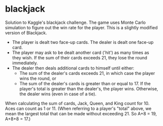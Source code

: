 # blackjack
Solution to Kaggle's blackjack challenge.
The game uses Monte Carlo simulation to figure out the win rate for the player. This is a slightly modified version of Blackjack. 
- The player is dealt two face-up cards. The dealer is dealt one face-up card.
- The player may ask to be dealt another card ('hit') as many times as they wish. If the sum of their cards exceeds 21, they lose the round immediately.
- The dealer then deals additional cards to himself until either:
    - The sum of the dealer's cards exceeds 21, in which case the player wins the round, or
    - The sum of the dealer's cards is greater than or equal to 17. If the player's total is greater than the dealer's, the player wins. Otherwise, the dealer wins (even in case of a tie).
    
When calculating the sum of cards, Jack, Queen, and King count for 10. Aces can count as 1 or 11. (When referring to a player's "total" above, we mean the largest total that can be made without exceeding 21. So A+8 = 19, A+8+8 = 17.)
